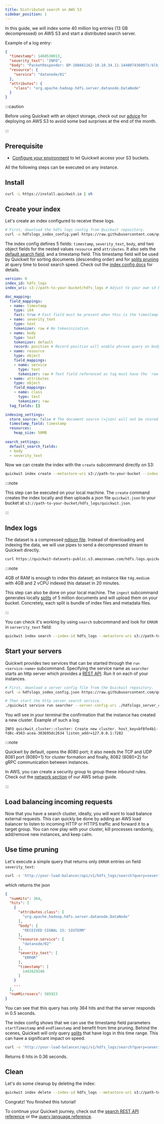 ```yaml
---
title: Distributed search on AWS S3
sidebar_position: 1
---
```


In this guide, we will index some 40 million log entries (13 GB decompressed) on AWS S3 and start a distributed search server.

Example of a log entry:
```json
{
  "timestamp": 1460530013,
  "severity_text": "INFO",
  "body": "PacketResponder: BP-108841162-10.10.34.11-1440074360971:blk_1074072698_331874, type=HAS_DOWNSTREAM_IN_PIPELINE terminating",
  "resource": {
    "service": "datanode/01"
  },
  "attributes": {
    "class": "org.apache.hadoop.hdfs.server.datanode.DataNode"
  }
}
```

:::caution

Before using Quickwit with an object storage, check out our [advice](../administration/cloud-env.md) for deploying on AWS S3 to avoid some bad surprises at the end of the month.

:::


## Prerequisite
- [Configure your environment](configure-aws-env.md) to let Quickwit access your S3 buckets.

All the following steps can be executed on any instance.

## Install

```bash
curl -L https://install.quickwit.io | sh
```


## Create your index

Let's create an index configured to receive these logs.

```bash
# First, download the hdfs logs config from Quickwit repository.
curl -o hdfslogs_index_config.yaml https://raw.githubusercontent.com/quickwit-inc/quickwit/main/examples/index_configs/hdfslogs_index_config.yaml
```

The index config defines 5 fields: `timestamp`, `severity_text`, `body`, and two object fields
for the nested values `resource` and `attributes`. 
It also sets the [default search field](../reference/index-config.md), and a timestamp field. 
This timestamp field will be used by Quickwit for sorting documents (descending order) and for [splits pruning](../overview/architecture.md) at query time to boost search speed. Check out the [index config docs](../reference/index-config.md) for details.


```yaml title="hdfslogs_index_config.yaml"
version: 0
index_id: hdfs_logs
index_uri: s3://path-to-your-bucket/hdfs_logs # Adjust to your own s3 bucket

doc_mapping:
  field_mappings:
  - name: timestamp
    type: i64
    fast: true # Fast field must be present when this is the timestamp field.
  - name: severity_text
    type: text
    tokenizer: raw # No tokeninization.
  - name: body
    type: text
    tokenizer: default
    record: position # Record position will enable phrase query on body field.
  - name: resource
    type: object
    field_mappings:
    - name: service 
      type: text
      tokenizer: raw # Text field referenced as tag must have the `raw` tokenier.
  - name: attributes
    type: object
    field_mappings:
    - name: class
      type: text
      tokenizer: raw
  tag_fields: []

indexing_settings:
  store_source: false # The document source (=json) will not be stored.
  timestamp_field: timestamp
  resources:
    heap_size: 50MB
    
search_settings:
  default_search_fields:
  - body
  - severity_text
```

Now we can create the index with the `create` subcommand directly on S3:

```bash
quickwit index create --metastore-uri s3://path-to-your-bucket --index-config-uri  ./hdfslogs_index_config.yaml
```

:::note

This step can be executed on your local machine. The `create` command creates the index locally and then uploads a json file `quickwit.json` to your bucket at `s3://path-to-your-bucket/hdfs_logs/quickwit.json`. 

:::

## Index logs
The dataset is a compressed [ndjson file](https://quickwit-datasets-public.s3.amazonaws.com/hdfs.logs.quickwit.json.gz). Instead of downloading and indexing the data, we will use pipes to send a decompressed stream to Quickwit directly.

```bash
curl https://quickwit-datasets-public.s3.amazonaws.com/hdfs.logs.quickwit.json.gz | gunzip | quickwit index ingest --index-id hdfs_logs --metastore-uri s3://path-to-your-bucket 
```

:::note

4GB of RAM is enough to index this dataset; an instance like `t4g.medium` with 4GB and 2 vCPU indexed this dataset in 20 minutes.   

This step can also be done on your local machine. The `ingest` subcommand generates locally [splits](../overview/architecture.md) of 5 million documents and will upload them on your bucket. Concretely, each split is bundle of index files and metadata files.

:::


You can check it's working by using `search` subcommand and look for `ERROR` in `serverity_text` field:
```bash
quickwit index search --index-id hdfs_logs --metastore-uri s3://path-to-your-bucket  --query "severity_text:ERROR"
```


## Start your servers

Quickwit provides two services that can be started through the `run <service-name>` subcommand.
Specifying the service name as `searcher` starts an http server which provides a [REST API](../reference/search-api.md).
Run it on each of your instances.

```bash
# First, download a server config file from the Quickwit repository.
curl -o hdfslogs_index_config.json https://raw.githubusercontent.com/quickwit-inc/quickwit/main/examples/server_configs/hdfslogs_server_config.yaml
```

```bash
# Then start the http server search service.
./quickwit service run searcher --server-config-uri ./hdfslogs_server_config.yaml
```

You will see in your terminal the confirmation that the instance has created a new cluster. Example of such a log:

```
INFO quickwit_cluster::cluster: Create new cluster. host_key=bf8fe4b1-fd8c-4503-acea-303695dc2634 listen_addr=127.0.0.1:7282
```

:::note

Quickwit by default, opens the 8080 port; it also needs the TCP and UDP 8081 port (8080+1) for cluster formation and finally, 8082 (8080+2) for gRPC communication between instances.

In AWS, you can create a security group to group these inbound rules. Check out the [network section](configure-aws-env.md) of our AWS setup guide.

:::


## Load balancing incoming requests

Now that you have a search cluster, ideally, you will want to load balance external requests. This can quickly be done by adding an AWS load balancer to listen to incoming HTTP or HTTPS traffic and forward it to a target group.
You can now play with your cluster, kill processes randomly, add/remove new instances, and keep calm.


## Use time pruning

Let's execute a simple query that returns only `ERROR` entries on field `severity_text`:

```bash
curl -v 'http://your-load-balancer/api/v1/hdfs_logs/search?query=severity_text:ERROR
```

which returns the json

```json
{
  "numHits": 364,
  "hits": [
    {
      "attributes.class": [
        "org.apache.hadoop.hdfs.server.datanode.DataNode"
      ],
      "body": [
        "RECEIVED SIGNAL 15: SIGTERM"
      ],
      "resource.service": [
        "datanode/02"
      ],
      "severity_text": [
        "ERROR"
      ],
      "timestamp": [
        1442629246
      ]
    }
    ...
  ],
  "numMicrosecs": 505923
}
```

You can see that this query has only 364 hits and that the server responds in 0.5 seconds.

The index config shows that we can use the timestamp field parameters `startTimestamp` and `endTimestamp` and benefit from time pruning. Behind the scenes, Quickwit will only query [splits](../overview/architecture.md) that have logs in this time range. This can have a significant impact on speed.


```bash
curl -v 'http://your-load-balancer/api/v1/hdfs_logs/search?query=severity_text:ERROR&startTimestamp=1442834249&endTimestamp=1442900000'
```

Returns 6 hits in 0.36 seconds.



## Clean

Let's do some cleanup by deleting the index:

```bash
quickwit index delete --index-id hdfs_logs --metastore-uri s3://path-to-your-bucket
```



Congratz! You finished this tutorial! 

To continue your Quickwit journey, check out the [search REST API reference](../reference/search-api.md) or the [query language reference](../reference/query-language.md).
